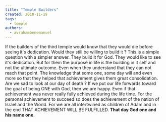 ```yaml
---
title: "Temple Builders"
created: 2010-11-19
tags: 
  - temple
authors: 
  - avrahambenemanuel
---
```


If the builders of the third temple would know that they would die before seeing it's dedication. Would they still be willing to build it ? 
This is a simple question with a simpler answer. They build it for God. They would like to see it's dedication. But for them the purpose in life is the building in it self and not the ultimate outcome. Even when they understand that they can not reach that point. The knowledge that some one, some day will and even more so that they helped that achievement gives them great consolidation.
Are we sad to look at our day of death ? If we put our life forwards toward the goal of being ONE with God, then we are happy. Even if that achievement was never really fully achieved during the life time. For the personal achievement to succeed so does the achievement of the nation of Israel and the World. For we are all intertwined as children of Adam and in the end THAT ACHIEVEMENT WILL BE FULFILLED. 
**That day God one and his name one.**